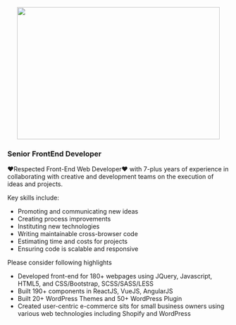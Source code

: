 <p align="center">
  <img width="460" height="300" src="https://miro.medium.com/proxy/0*9N9J9YiGJrISLIBP.png">
</p>

<h3>Senior FrontEnd Developer</h3>
<p>❤Respected Front-End Web Developer❤ with 7-plus years of experience in collaborating with creative and development teams on the execution of ideas and projects.</p>

<p>Key skills include:</p>
<ul>
  <li>Promoting and communicating new ideas</li>
  <li>Creating process improvements</li>
  <li>Instituting new technologies</li>
  <li>Writing maintainable cross-browser code</li>
  <li>Estimating time and costs for projects</li>
  <li>Ensuring code is scalable and responsive</li>
</ul>

<p>Please consider following highlights</p>
<ul>
  <li>Developed front-end for 180+ webpages using JQuery, Javascript, HTML5, and CSS/Bootstrap, SCSS/SASS/LESS</li>
  <li>Built 190+ components in ReactJS, VueJS, AngularJS</li>
  <li>Built 20+ WordPress Themes and 50+ WordPress Plugin</li>
  <li>Created user-centric e-commerce sits for small business owners using various web technologies including Shopify and WordPress</li>
</ul>
